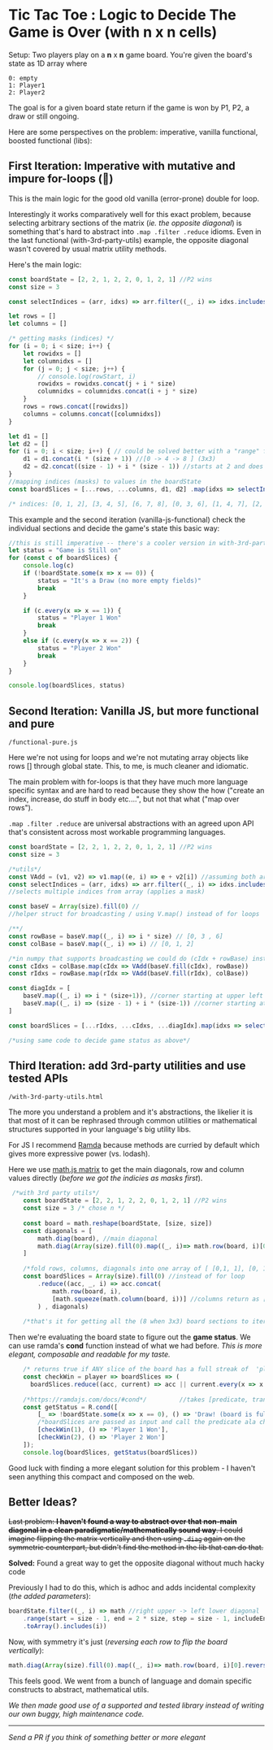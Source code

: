 # Tic Tac Toe : Logic to Decide The Game is Over (with n x n cells)



Setup: Two players play on a **n** x **n** game board. You're given the board's state as 1D array where

```
0: empty
1: Player1
2: Player2
```

The goal is for a given board state return if the game is won by P1, P2, a draw or still ongoing. 

Here are some perspectives on the problem: imperative, vanilla functional, boosted functional (libs):

## First Iteration: Imperative with mutative and impure for-loops (🤮)

This is the main logic for the good old vanilla (error-prone) double for loop.

Interestingly it works comparatively well for this exact problem, because selecting arbitrary sections of the matrix (*ie. the opposite diagonal*) is something that's hard to abstract into `.map .filter .reduce` idioms. Even in the last functional (with-3rd-party-utils) example, the opposite diagonal wasn't covered by usual matrix utility methods. 

Here's the main logic:

```javascript
const boardState = [2, 2, 1, 2, 2, 0, 1, 2, 1] //P2 wins
const size = 3

const selectIndices = (arr, idxs) => arr.filter((_, i) => idxs.includes(i))

let rows = []
let columns = []

/* getting masks (indices) */
for (i = 0; i < size; i++) {
    let rowidxs = []
    let columnidxs = []
    for (j = 0; j < size; j++) {
        // console.log(rowStart, i)
        rowidxs = rowidxs.concat(j + i * size)
        columnidxs = columnidxs.concat(i + j * size)
    }
    rows = rows.concat([rowidxs])
    columns = columns.concat([columnidxs])
}

let d1 = []
let d2 = []
for (i = 0; i < size; i++) { // could be solved better with a "range" function like in python
    d1 = d1.concat(i * (size + 1)) //[0 -> 4 -> 8 ] (3x3)
    d2 = d2.concat((size - 1) + i * (size - 1)) //starts at 2 and does steps of 2 (3x3)
}
//mapping indices (masks) to values in the boardState
const boardSlices = [...rows, ...columns, d1, d2] .map(idxs => selectIndices(boardState, idxs))

/* indices: [0, 1, 2], [3, 4, 5], [6, 7, 8], [0, 3, 6], [1, 4, 7], [2, 5, 8], [0, 4, 8], [2, 4, 6],];*/
```

This example and the second iteration (vanilla-js-functional) check the individual sections and decide the game's state this basic way:

```javascript
//this is still imperative -- there's a cooler version in with-3rd-party-utils
let status = "Game is Still on"
for (const c of boardSlices) {
    console.log(c)
    if (!boardState.some(x => x == 0)) {
        status = "It's a Draw (no more empty fields)"
        break
    }

    if (c.every(x => x == 1)) {
        status = "Player 1 Won"
        break
    }
    else if (c.every(x => x == 2)) {
        status = "Player 2 Won"
        break
    }
}

console.log(boardSlices, status)
```



## Second Iteration: Vanilla JS, but more functional and pure

`/functional-pure.js`

Here we're not using for loops and we're not mutating array objects like rows [] through global state. This, to me, is much cleaner and idiomatic. 

The main problem with for-loops is that they have much more language specific syntax and are hard to read because they show the how ("create an index, increase, do stuff in body etc....", but not that what ("map over rows"). 

`.map .filter .reduce` are universal abstractions with an agreed upon API that's consistent across most workable programming languages.

```javascript
const boardState = [2, 2, 1, 2, 2, 0, 1, 2, 1] //P2 wins
const size = 3

/*utils*/
const VAdd = (v1, v2) => v1.map((e, i) => e + v2[i]) //assuming both are arrays and equal length
const selectIndices = (arr, idxs) => arr.filter((_, i) => idxs.includes(i)) 
//selects multiple indices from array (applies a mask)

const baseV = Array(size).fill(0) //
//helper struct for broadcasting / using V.map() instead of for loops

/**/
const rowBase = baseV.map((_, i) => i * size) // [0, 3 , 6]
const colBase = baseV.map((_, i) => i) // [0, 1, 2]

/*in numpy that supports broadcasting we could do (cIdx + rowBase) instead of VAdd(baseV.fill(cIdx) */
const cIdxs = colBase.map(cIdx => VAdd(baseV.fill(cIdx), rowBase)) 
const rIdxs = rowBase.map(rIdx => VAdd(baseV.fill(rIdx), colBase))

const diagIdx = [
    baseV.map((_, i) => i * (size+1)), //corner starting at upper left
    baseV.map((_, i) => (size - 1) + i * (size-1)) //corner starting at upper right 
]

const boardSlices = [...rIdxs, ...cIdxs, ...diagIdx].map(idxs => selectIndices(boardState, idxs))

/*using same code to decide game status as above*/
```



## Third Iteration: add 3rd-party utilities and use tested APIs

`/with-3rd-party-utils.html`

The more you understand a problem and it's abstractions, the likelier it is that most of it can be rephrased through common utilities or mathematical structures supported in your language's big utility libs. 

For JS I recommend  [Ramda](https://ramdajs.com/docs/) because methods are curried by default which gives more expressive power (vs. lodash).

Here we use [math.js matrix](https://mathjs.org/docs/datatypes/matrices.html) to get the main diagonals, row and column values directly (*before we got the indicies as masks first*).

```javascript
 /*with 3rd party utils*/
    const boardState = [2, 2, 1, 2, 2, 0, 1, 2, 1] //P2 wins
    const size = 3 /* chose n */
    
    const board = math.reshape(boardState, [size, size])
    const diagonals = [
        math.diag(board), //main diagonal 
        math.diag(Array(size).fill(0).map((_, i)=> math.row(board, i)[0].reverse())) /*Symmetry!😍🙌*/
    ]
    
    /*fold rows, columns, diagonals into one array of [ [0,1, 1], [0, 1, 2], ....] with length n*2 + 2*/
    const boardSlices = Array(size).fill(0) //instead of for loop
        .reduce((acc, _, i) => acc.concat(
            math.row(board, i),
            [math.squeeze(math.column(board, i))] //columns return as [1] [2] [3] so need extra processing
        ) , diagonals) 
         
    /*that's it for getting all the (8 when 3x3) board sections to iterate over*/
```

Then we're evaluating the board state to figure out the **game status**. We can use ramda's **cond** function instead of what we had before. *This is more elegant, composable and readable for my taste.*

```javascript
	/* returns true if ANY slice of the board has a full streak of  'player' */
    const checkWin = player => boardSlices => (
      boardSlices.reduce((acc, current) => acc || current.every(x => x == player), false))
    
    /*https://ramdajs.com/docs/#cond*/         //takes [predicate, transformation]
    const getStatus = R.cond([
        [_ => !boardState.some(x => x == 0), () => 'Draw! (board is full)'],
        /*boardSlices are passed as input and call the predicate ala checkWin(1)(boardSlices) => true/false*/
        [checkWin(1), () => 'Player 1 Won'],
        [checkWin(2), () => 'Player 2 Won']
    ]);
    console.log(boardSlices, getStatus(boardSlices))
```

Good luck with finding a more elegant solution for this problem - I haven't seen anything this compact and composed on the web.

## Better Ideas?

~~Last problem: **I haven't found a way to abstract over that non-main diagonal in a clean paradigmatic/mathematically sound way**. I could imagine flipping the matrix vertically and then using `.diag` again on the symmetric counterpart, but didn't find the method in the lib that can do that.~~

**Solved:** Found a great way to get the opposite diagonal without much hacky code

Previously I had to do this, which is adhoc and adds incidental complexity (*the added parameters*):

```javascript
boardState.filter((_, i) => math //right upper -> left lower diagonal
	.range(start = size - 1, end = 2 * size, step = size - 1, includeEnd = true) /*indices*/
	.toArray().includes(i))
```

Now, with symmetry it's just (*reversing each row to flip the board vertically*):

```javascript
math.diag(Array(size).fill(0).map((_, i)=> math.row(board, i)[0].reverse()))
```

This feels good. We went from a bunch of language and domain specific constructs to abstract, mathematical utils. 

*We then made good use of a supported and tested library instead of writing our own buggy, high maintenance code.*

-----

*Send a PR if you think of something better or more elegant*

